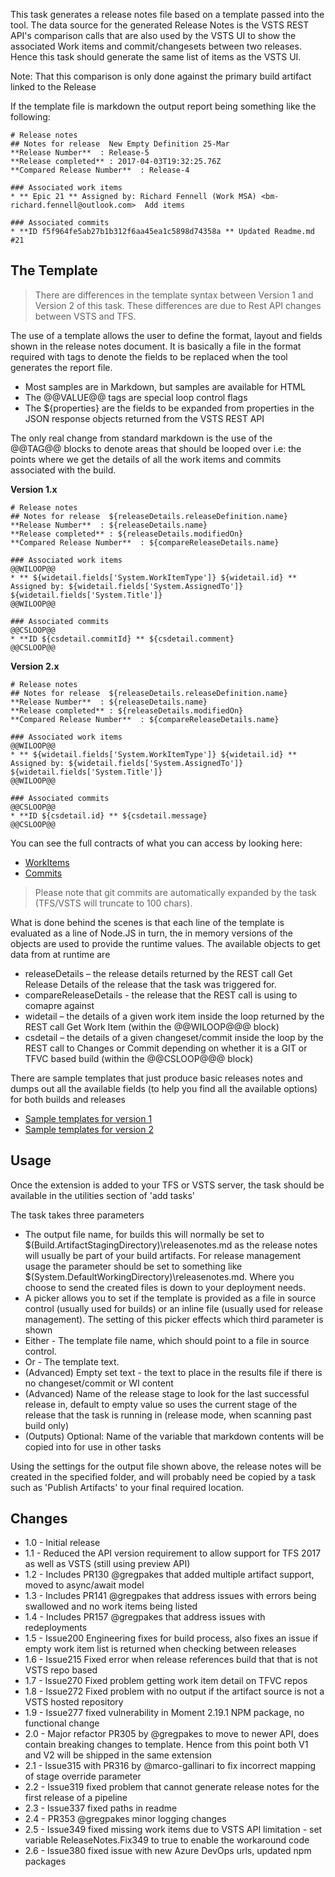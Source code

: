 This task generates a release notes file based on a template passed into the tool.  The data source for the generated Release Notes is the VSTS REST API's comparison calls that are also used by the VSTS UI to show the associated Work items and commit/changesets between two releases. Hence this task should generate the same list of items as the VSTS UI.

Note: That this comparison is only done against the primary build artifact linked to the Release

If the template file is markdown the output report being something like the following:

```
# Release notes
## Notes for release  New Empty Definition 25-Mar
**Release Number**  : Release-5
**Release completed** : 2017-04-03T19:32:25.76Z
**Compared Release Number**  : Release-4

### Associated work items
* ** Epic 21 ** Assigned by: Richard Fennell (Work MSA) <bm-richard.fennell@outlook.com>  Add items

### Associated commits
* **ID f5f964fe5ab27b1b312f6aa45ea1c5898d74358a ** Updated Readme.md #21
```

## The Template

> There are differences in the template syntax between Version 1 and Version 2 of this task.  These differences are due to Rest API changes between VSTS and TFS.

The use of a template allows the user to define the format, layout and fields shown in the release notes document. It is basically a file in the format required with tags to denote the fields to be replaced when the tool generates the report file.

- Most samples are in Markdown, but samples are available for HTML
- The @@VALUE@@ tags are special loop control flags
- The ${properties} are the fields to be expanded from properties in the JSON response objects returned from the VSTS REST API

The only real change from standard markdown is the use of the @@TAG@@ blocks to denote areas that should be looped over i.e: the points where we get the details of all the work items and commits associated with the build.

**Version 1.x**
```
# Release notes
## Notes for release  ${releaseDetails.releaseDefinition.name}
**Release Number**  : ${releaseDetails.name}
**Release completed** : ${releaseDetails.modifiedOn}
**Compared Release Number**  : ${compareReleaseDetails.name}

### Associated work items
@@WILOOP@@
* ** ${widetail.fields['System.WorkItemType']} ${widetail.id} ** Assigned by: ${widetail.fields['System.AssignedTo']}  ${widetail.fields['System.Title']}
@@WILOOP@@

### Associated commits
@@CSLOOP@@
* **ID ${csdetail.commitId} ** ${csdetail.comment}
@@CSLOOP@@
```

**Version 2.x**

```
# Release notes
## Notes for release  ${releaseDetails.releaseDefinition.name}
**Release Number**  : ${releaseDetails.name}
**Release completed** : ${releaseDetails.modifiedOn}
**Compared Release Number**  : ${compareReleaseDetails.name}

### Associated work items
@@WILOOP@@
* ** ${widetail.fields['System.WorkItemType']} ${widetail.id} ** Assigned by: ${widetail.fields['System.AssignedTo']}  ${widetail.fields['System.Title']}
@@WILOOP@@

### Associated commits
@@CSLOOP@@
* **ID ${csdetail.id} ** ${csdetail.message}
@@CSLOOP@@
```

You can see the full contracts of what you can access by looking here:

- [WorkItems](https://docs.microsoft.com/en-gb/rest/api/vsts/wit/work%20items/get%20work%20item#workitem)
- [Commits](https://docs.microsoft.com/en-gb/rest/api/vsts/build/builds/get%20build%20changes#change)

> Please note that git commits are automatically expanded by the task (TFS/VSTS will truncate to 100 chars).

What is done behind the scenes is that each line of the template is evaluated as a line of Node.JS in turn, the in memory versions of the objects are used to provide the runtime values. The available objects to get data from at runtime are

* releaseDetails – the release details returned by the REST call Get Release Details of the release that the task was triggered for.
* compareReleaseDetails - the release that the REST call is using to comapre against
* widetail – the details of a given work item inside the loop returned by the REST call Get Work Item (within the @@WILOOP@@@ block)
* csdetail – the details of a given changeset/commit inside the loop by the REST call to Changes or Commit depending on whether it is a GIT or TFVC based build (within the @@CSLOOP@@@ block)

There are sample templates that just produce basic releases notes and dumps out all the available fields (to help you find all the available options) for both builds and releases

- [Sample templates for version 1](https://github.com/rfennell/vNextBuild/tree/master/SampleTemplates/XplatGenerateReleaseNotes%20(Node%20based)/Version%201) 
- [Sample templates for version 2](https://github.com/rfennell/vNextBuild/tree/master/SampleTemplates/XplatGenerateReleaseNotes%20(Node%20based)/Version%202) 

## Usage
Once the extension is added to your TFS or VSTS server, the task should be available in the utilities section of 'add tasks'

The task takes three parameters

* The output file name, for builds this will normally be set to $(Build.ArtifactStagingDirectory)\releasenotes.md as the release notes will usually be part of your build artifacts. For release management usage the parameter should be set to something like $(System.DefaultWorkingDirectory)\releasenotes.md. Where you choose to send the created files is down to your deployment needs.
* A picker allows you to set if the template is provided as a file in source control (usually used for builds) or an inline file (usually used for release management). The setting of this picker effects which third parameter is shown
* Either - The template file name, which should point to a file in source control.
* Or - The template text.
* (Advanced) Empty set text - the text to place in the results file if there is no changeset/commit or WI content
* (Advanced) Name of the release stage to look for the last successful release in, default to empty value so uses the current stage of the release that the task is running in (release mode, when scanning past build only)
* (Outputs) Optional: Name of the variable that markdown contents will be copied into for use in other tasks

Using the settings for the output file shown above, the release notes will be created in the specified folder, and will probably need be copied by a task such as 'Publish Artifacts' to your final required location.

## Changes
- 1.0 - Initial release
- 1.1 - Reduced the API version requirement to allow support for TFS 2017 as well as VSTS (still using preview API)
- 1.2 - Includes PR130 @gregpakes that added multiple artifact support, moved to async/await model
- 1.3 - Includes PR141 @gregpakes that address issues with errors being swallowed and no work items being listed
- 1.4 - Includes PR157 @gregpakes that address issues with redeployments
- 1.5 - Issue200 Engineering fixes for build process, also fixes an issue if empty work item list is returned when checking between releases
- 1.6 - Issue215 Fixed error when release references build that that is not VSTS repo based
- 1.7 - Issue270 Fixed problem getting work item detail on TFVC repos
- 1.8 - Issue272 Fixed problem with no output if the artifact source is not a VSTS hosted repository
- 1.9 - Issue277 fixed vulnerability in Moment 2.19.1 NPM package, no functional change
- 2.0 - Major refactor PR305 by @gregpakes to move to newer API, does contain breaking changes to template. Hence from this point both V1 and V2 will be shipped in the same extension
- 2.1 - Issue315 with PR316 by @marco-gallinari to fix incorrect mapping of stage override parameter
- 2.2 - Issue319 fixed problem that cannot generate release notes for the first release of a pipeline
- 2.3 - Issue337 fixed paths in readme
- 2.4 - PR353 @gregpakes minor logging changes
- 2.5 - Issue349 fixed missing work items due to VSTS API limitation - set variable ReleaseNotes.Fix349 to true to enable the workaround code
- 2.6 - Issue380 fixed issue with new Azure DevOps urls, updated npm packages